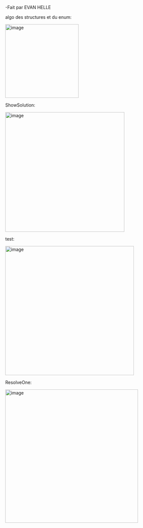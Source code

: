 -Fait par EVAN HELLE 


algo des structures et du enum:


<img width="232" alt="image" src="https://github.com/ChatTuba/esirem-algo-tp3/assets/104895734/5fd50262-d165-454b-a825-8e08385dfbae"> 


ShowSolution:


<img width="377" alt="image" src="https://github.com/ChatTuba/esirem-algo-tp3/assets/104895734/22929887-80e1-446d-a7db-1a58afe92a9e">


test:


<img width="407" alt="image" src="https://github.com/ChatTuba/esirem-algo-tp3/assets/104895734/37bba958-edd4-45e1-8cb1-23b440a3fa7d">


ResolveOne:


<img width="420" alt="image" src="https://github.com/ChatTuba/esirem-algo-tp3/assets/104895734/b94fd2f0-d4db-4bcb-9260-51153cc5131a">

